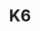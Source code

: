 ---
title: K6
categories:
  - web
docs:
  - id: java
    url: https://java.testcontainers.org/modules/k6/
    example: |
      ```java
      var k6 = new K6Container("grafana/k6:0.49.0");
      ```
  - id: go
    url: https://golang.testcontainers.org/modules/k6/
    maintainer: core
    example: |
      ```go
      k6Container, err := k6.RunContainer(ctx, testcontainers.WithImage("szkiba/k6x:v0.3.1"))
      ```
description: |
  k6 is an open-source tool and cloud service that makes load testing easy for developers and QA engineers.
---